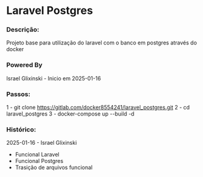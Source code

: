 # Laravel Postgres

### Descrição:
Projeto base para utilização do laravel com o banco em postgres através do docker

### Powered By
Israel Glixinski - Inicio em 2025-01-16

### Passos:

1 - git clone https://gitlab.com/docker8554241/laravel_postgres.git
2 - cd laravel_postgres
3 - docker-compose up --build -d

### Histórico:
2025-01-16 - Israel Glixinski
* Funcional Laravel
* Funcional Postgres
* Trasição de arquivos funcional